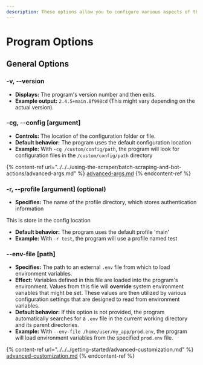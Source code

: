 ```yaml
---
description: These options allow you to configure various aspects of the program's behavior
---
```


# Program Options

## General Options

### -v, --version

* **Displays:** The program's version number and then exits.
* **Example output:** `2.4.5+main.8f998cd` (This might vary depending on the actual version).

### -cg, --config \[argument]&#x20;

* **Controls:** The location of the configuration folder or file.
* **Default behavior:** The program uses the default configuration location
* **Example:** With `-cg /custom/config/path`, the program will look for configuration files in the `/custom/config/path` directory

{% content-ref url="../../../using-the-scraper/batch-scraping-and-bot-actions/advanced-args.md" %}
[advanced-args.md](../../../using-the-scraper/batch-scraping-and-bot-actions/advanced-args.md)
{% endcontent-ref %}

### -r, --profile \[argument] (optional)

* **Specifies:** The name of the profile directory, which stores authentication information&#x20;

&#x20;     This is store in the config location

* **Default behavior:** The program uses the default profile 'main'
* **Example:** With `-r test`, the program will use a profile named test

### --env-file \[path]

* **Specifies:** The path to an external `.env` file from which to load environment variables.
* **Effect:** Variables defined in this file are loaded into the program's environment. Values from this file will **override** system environment variables that might be set. These values are then utilized by various configuration settings that are designed to read from environment variables.
* **Default behavior:** If this option is not provided, the program automatically searches for a `.env` file in the current working directory and its parent directories.
* **Example:** With `--env-file /home/user/my_app/prod.env`, the program will load environment variables from the specified `prod.env` file.

{% content-ref url="../../../getting-started/advanced-customization.md" %}
[advanced-customization.md](../../../getting-started/advanced-customization.md)
{% endcontent-ref %}
